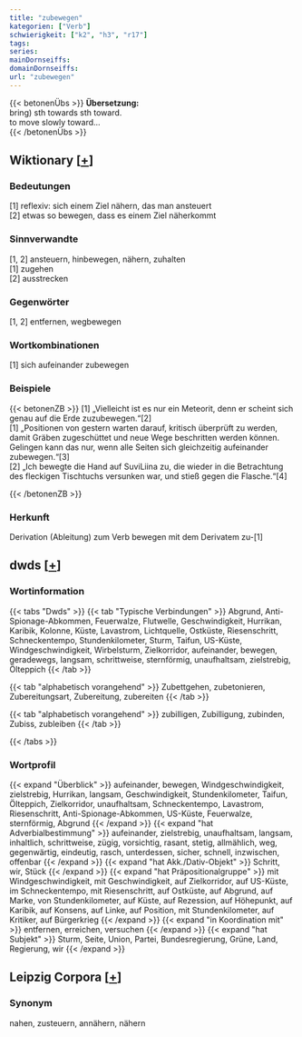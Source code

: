 ```yaml
---
title: "zubewegen"
kategorien: ["Verb"]
schwierigkeit: ["k2", "h3", "r17"]
tags:
series:
mainDornseiffs:
domainDornseiffs:
url: "zubewegen"
---
```


{{< betonenÜbs >}}
**Übersetzung:**  
bring) sth towards sth toward.  
to move slowly toward...  
{{< /betonenÜbs >}}

## Wiktionary [[+](https://de.wiktionary.org/wiki/zubewegen)]

### Bedeutungen
[1] reflexiv: sich einem Ziel nähern, das man ansteuert  
[2] etwas so bewegen, dass es einem Ziel näherkommt  

### Sinnverwandte
[1, 2] ansteuern, hinbewegen, nähern, zuhalten  
[1] zugehen  
[2] ausstrecken  

### Gegenwörter
[1, 2] entfernen, wegbewegen  

### Wortkombinationen
[1] sich aufeinander zubewegen  

### Beispiele
{{< betonenZB >}}
[1] „Vielleicht ist es nur ein Meteorit, denn er scheint sich genau auf die Erde zuzubewegen.“[2]  
[1] „Positionen von gestern warten darauf, kritisch überprüft zu werden, damit Gräben zugeschüttet und neue Wege beschritten werden können. Gelingen kann das nur, wenn alle Seiten sich gleichzeitig aufeinander zubewegen.“[3]  
[2] „Ich bewegte die Hand auf SuviLiina zu, die wieder in die Betrachtung des fleckigen Tischtuchs versunken war, und stieß gegen die Flasche.“[4]  

{{< /betonenZB >}}
### Herkunft
Derivation (Ableitung) zum Verb bewegen mit dem Derivatem zu-[1]  



## dwds [[+](https://www.dwds.de/wb/zubewegen)]

### Wortinformation
{{< tabs "Dwds" >}}
{{< tab "Typische Verbindungen" >}}
Abgrund, Anti-Spionage-Abkommen, Feuerwalze, Flutwelle, Geschwindigkeit, Hurrikan, Karibik, Kolonne, Küste, Lavastrom, Lichtquelle, Ostküste, Riesenschritt, Schneckentempo, Stundenkilometer, Sturm, Taifun, US-Küste, Windgeschwindigkeit, Wirbelsturm, Zielkorridor, aufeinander, bewegen, geradewegs, langsam, schrittweise, sternförmig, unaufhaltsam, zielstrebig, Ölteppich
{{< /tab >}}

{{< tab "alphabetisch vorangehend" >}}
Zubettgehen, zubetonieren, Zubereitungsart, Zubereitung, zubereiten
{{< /tab >}}

{{< tab "alphabetisch vorangehend" >}}
zubilligen, Zubilligung, zubinden, Zubiss, zubleiben
{{< /tab >}}

{{< /tabs >}}

### Wortprofil
{{< expand "Überblick" >}} aufeinander, bewegen, Windgeschwindigkeit, zielstrebig, Hurrikan, langsam, Geschwindigkeit, Stundenkilometer, Taifun, Ölteppich, Zielkorridor, unaufhaltsam, Schneckentempo, Lavastrom, Riesenschritt, Anti-Spionage-Abkommen, US-Küste, Feuerwalze, sternförmig, Abgrund {{< /expand >}}
{{< expand "hat Adverbialbestimmung" >}} aufeinander, zielstrebig, unaufhaltsam, langsam, inhaltlich, schrittweise, zügig, vorsichtig, rasant, stetig, allmählich, weg, gegenwärtig, eindeutig, rasch, unterdessen, sicher, schnell, inzwischen, offenbar {{< /expand >}}
{{< expand "hat Akk./Dativ-Objekt" >}} Schritt, wir, Stück {{< /expand >}}
{{< expand "hat Präpositionalgruppe" >}} mit Windgeschwindigkeit, mit Geschwindigkeit, auf Zielkorridor, auf US-Küste, im Schneckentempo, mit Riesenschritt, auf Ostküste, auf Abgrund, auf Marke, von Stundenkilometer, auf Küste, auf Rezession, auf Höhepunkt, auf Karibik, auf Konsens, auf Linke, auf Position, mit Stundenkilometer, auf Kritiker, auf Bürgerkrieg {{< /expand >}}
{{< expand "in Koordination mit" >}} entfernen, erreichen, versuchen {{< /expand >}}
{{< expand "hat Subjekt" >}} Sturm, Seite, Union, Partei, Bundesregierung, Grüne, Land, Regierung, wir {{< /expand >}}

## Leipzig Corpora [[+](https://corpora.uni-leipzig.de/en/res?word=zubewegen&corpusId=deu_newscrawl-public_2018)]


### Synonym
nahen, zusteuern, annähern, nähern

